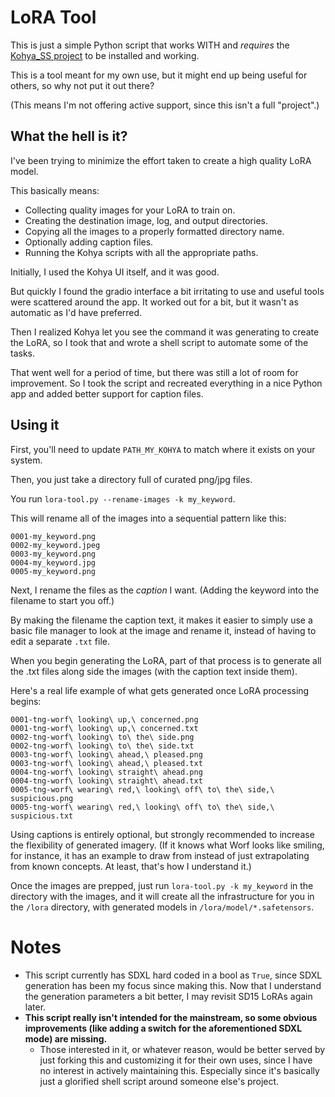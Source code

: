 # LoRA Tool

This is just a simple Python script that works WITH and *requires* the [Kohya_SS project](https://github.com/bmaltais/kohya_ss) to be installed and working.

This is a tool meant for my own use, but it might end up being useful for others, so why not put it out there?

(This means I'm not offering active support, since this isn't a full "project".)


## What the hell is it?

I've been trying to minimize the effort taken to create a high quality LoRA model.

This basically means:
- Collecting quality images for your LoRA to train on.
- Creating the destination image, log, and output directories.
- Copying all the images to a properly formatted directory name.
- Optionally adding caption files.
- Running the Kohya scripts with all the appropriate paths.

Initially, I used the Kohya UI itself, and it was good.

But quickly I found the gradio interface a bit irritating to use and useful tools were scattered around the app. It worked out for a bit, but it wasn't as automatic as I'd have preferred.

Then I realized Kohya let you see the command it was generating to create the LoRA, so I took that and wrote a shell script to automate some of the tasks.

That went well for a period of time, but there was still a lot of room for improvement. So I took the script and recreated everything in a nice Python app and added better support for caption files.


## Using it

First, you'll need to update `PATH_MY_KOHYA` to match where it exists on your system.

Then, you just take a directory full of curated png/jpg files.

You run `lora-tool.py --rename-images -k my_keyword`.

This will rename all of the images into a sequential pattern like this:
```
0001-my_keyword.png
0002-my_keyword.jpeg
0003-my_keyword.png
0004-my_keyword.jpg
0005-my_keyword.png
```

Next, I rename the files as the _caption_ I want. (Adding the keyword into the filename to start you off.)

By making the filename the caption text, it makes it easier to simply use a basic file manager to look at the image and rename it, instead of having to edit a separate `.txt` file.

When you begin generating the LoRA, part of that process is to generate all the .txt files along side the images (with the caption text inside them).

Here's a real life example of what gets generated once LoRA processing begins:
```
0001-tng-worf\ looking\ up,\ concerned.png
0001-tng-worf\ looking\ up,\ concerned.txt
0002-tng-worf\ looking\ to\ the\ side.png
0002-tng-worf\ looking\ to\ the\ side.txt
0003-tng-worf\ looking\ ahead,\ pleased.png
0003-tng-worf\ looking\ ahead,\ pleased.txt
0004-tng-worf\ looking\ straight\ ahead.png
0004-tng-worf\ looking\ straight\ ahead.txt
0005-tng-worf\ wearing\ red,\ looking\ off\ to\ the\ side,\ suspicious.png
0005-tng-worf\ wearing\ red,\ looking\ off\ to\ the\ side,\ suspicious.txt
```

Using captions is entirely optional, but strongly recommended to increase the flexibility of generated imagery. (If it knows what Worf looks like smiling, for instance, it has an example to draw from instead of just extrapolating from known concepts. At least, that's how I understand it.)

Once the images are prepped, just run `lora-tool.py -k my_keyword` in the directory with the images, and it will create all the infrastructure for you in the `/lora` directory, with generated models in `/lora/model/*.safetensors`.

# Notes
- This script currently has SDXL hard coded in a bool as `True`, since SDXL generation has been my focus since making this. Now that I understand the generation parameters a bit better, I may revisit SD15 LoRAs again later.
- **This script really isn't intended for the mainstream, so some obvious improvements (like adding a switch for the aforementioned SDXL mode) are missing.**
  - Those interested in it, or whatever reason, would be better served by just forking this and customizing it for their own uses, since I have no interest in actively maintaining this. Especially since it's basically just a glorified shell script around someone else's project.